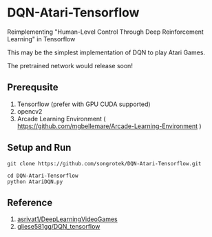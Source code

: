 # DQN-Atari-Tensorflow

Reimplementing "Human-Level Control Through Deep Reinforcement Learning" in Tensorflow

This may be the simplest implementation of DQN to play Atari Games.

The pretrained network would release soon! 

## Prerequsite

1. Tensorflow (prefer with GPU CUDA supported)
2. opencv2
3. Arcade Learning Environment ( https://github.com/mgbellemare/Arcade-Learning-Environment )

## Setup and Run

```
git clone https://github.com/songrotek/DQN-Atari-Tensorflow.git

cd DQN-Atari-Tensorflow
python AtariDQN.py

```

## Reference
1. [asrivat1/DeepLearningVideoGames](https://github.com/asrivat1/DeepLearningVideoGames)
2. [gliese581gg/DQN_tensorflow](https://github.com/gliese581gg/DQN_tensorflow)


